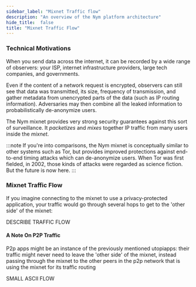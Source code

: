 ```yaml
---
sidebar_label: "Mixnet Traffic flow"
description: "An overview of the Nym platform architecture"
hide_title:  false
title: "Mixnet Traffic Flow" 
---
```


### Technical Motivations 

When you send data across the internet, it can be recorded by a wide range of observers: your ISP, internet infrastructure providers, large tech companies, and governments.

Even if the content of a network request is encrypted, observers can still see that data was transmitted, its size, frequency of transmission, and gather metadata from unencrypted parts of the data (such as IP routing information). Adversaries may then combine all the leaked information to probabilistically de-anonymize users.

The Nym mixnet provides very strong security guarantees against this sort of surveillance. It _packetizes_ and _mixes_ together IP traffic from many users inside the _mixnet_. 

:::note
If you're into comparisons, the Nym mixnet is conceptually similar to other systems such as Tor, but provides improved protections against end-to-end timing attacks which can de-anonymize users. When Tor was first fielded, in 2002, those kinds of attacks were regarded as science fiction. But the future is now here.
:::

### Mixnet Traffic Flow

If you imagine connecting to the mixnet to use a privacy-protected application, your traffic would go through several hops to get to the 'other side' of the mixnet: 

DESCRIBE TRAFFIC FLOW 

#### A Note On P2P Traffic

P2p apps might be an instance of the previously mentioned utopiapps: their traffic might never need to leave the 'other side' of the mixnet, instead passing through the mixnet to the other peers in the p2p network that is using the mixnet for its traffic routing 

SMALL ASCII FLOW 